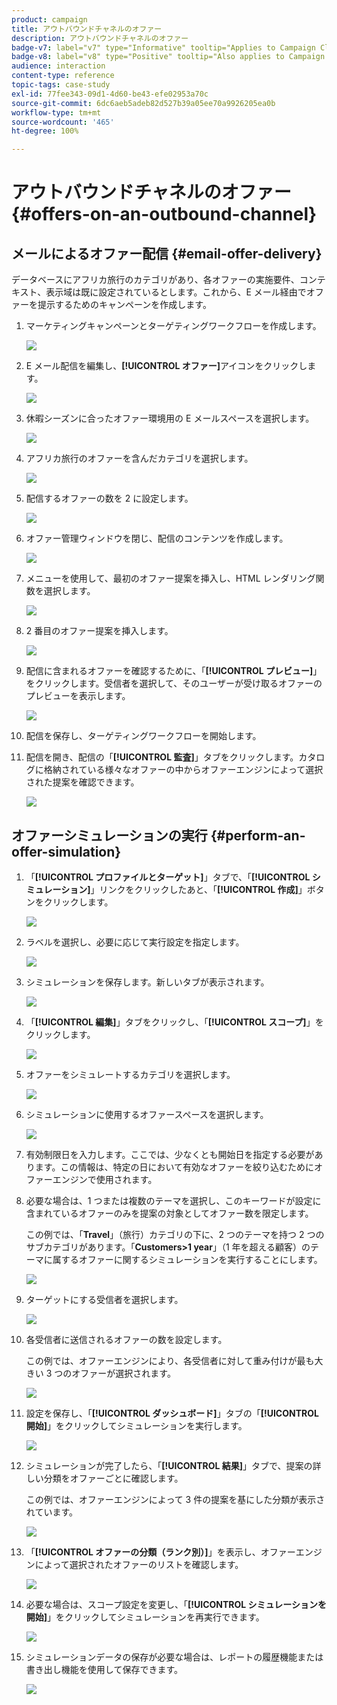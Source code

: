 ```yaml
---
product: campaign
title: アウトバウンドチャネルのオファー
description: アウトバウンドチャネルのオファー
badge-v7: label="v7" type="Informative" tooltip="Applies to Campaign Classic v7"
badge-v8: label="v8" type="Positive" tooltip="Also applies to Campaign v8"
audience: interaction
content-type: reference
topic-tags: case-study
exl-id: 77fee343-09d1-4d60-be43-efe02953a70c
source-git-commit: 6dc6aeb5adeb82d527b39a05ee70a9926205ea0b
workflow-type: tm+mt
source-wordcount: '465'
ht-degree: 100%

---
```


# アウトバウンドチャネルのオファー{#offers-on-an-outbound-channel}



## メールによるオファー配信 {#email-offer-delivery}

データベースにアフリカ旅行のカテゴリがあり、各オファーの実施要件、コンテキスト、表示域は既に設定されているとします。これから、E メール経由でオファーを提示するためのキャンペーンを作成します。

1. マーケティングキャンペーンとターゲティングワークフローを作成します。

   ![](assets/offer_delivery_example_001.png)

1. E メール配信を編集し、**[!UICONTROL オファー]**&#x200B;アイコンをクリックします。

   ![](assets/offer_delivery_example_002.png)

1. 休暇シーズンに合ったオファー環境用の E メールスペースを選択します。

   ![](assets/offer_delivery_example_003.png)

1. アフリカ旅行のオファーを含んだカテゴリを選択します。

   ![](assets/offer_delivery_example_004.png)

1. 配信するオファーの数を 2 に設定します。

   ![](assets/offer_delivery_example_005.png)

1. オファー管理ウィンドウを閉じ、配信のコンテンツを作成します。

   ![](assets/offer_delivery_example_006.png)

1. メニューを使用して、最初のオファー提案を挿入し、HTML レンダリング関数を選択します。

   ![](assets/offer_delivery_example_007.png)

1. 2 番目のオファー提案を挿入します。

   ![](assets/offer_delivery_example_008.png)

1. 配信に含まれるオファーを確認するために、「**[!UICONTROL プレビュー]**」をクリックします。受信者を選択して、そのユーザーが受け取るオファーのプレビューを表示します。

   ![](assets/offer_delivery_example_009.png)

1. 配信を保存し、ターゲティングワークフローを開始します。
1. 配信を開き、配信の「**[!UICONTROL 監査]**」タブをクリックします。カタログに格納されている様々なオファーの中からオファーエンジンによって選択された提案を確認できます。

   ![](assets/offer_delivery_example_010.png)

## オファーシミュレーションの実行 {#perform-an-offer-simulation}

1. 「**[!UICONTROL プロファイルとターゲット]**」タブで、「**[!UICONTROL シミュレーション]**」リンクをクリックしたあと、「**[!UICONTROL 作成]**」ボタンをクリックします。

   ![](assets/offer_simulation_001.png)

1. ラベルを選択し、必要に応じて実行設定を指定します。

   ![](assets/offer_simulation_example_002.png)

1. シミュレーションを保存します。新しいタブが表示されます。

   ![](assets/offer_simulation_example_003.png)

1. 「**[!UICONTROL 編集]**」タブをクリックし、「**[!UICONTROL スコープ]**」をクリックします。

   ![](assets/offer_simulation_example_004.png)

1. オファーをシミュレートするカテゴリを選択します。

   ![](assets/offer_simulation_example_005.png)

1. シミュレーションに使用するオファースペースを選択します。

   ![](assets/offer_simulation_example_006.png)

1. 有効制限日を入力します。ここでは、少なくとも開始日を指定する必要があります。この情報は、特定の日において有効なオファーを絞り込むためにオファーエンジンで使用されます。
1. 必要な場合は、1 つまたは複数のテーマを選択し、このキーワードが設定に含まれているオファーのみを提案の対象としてオファー数を限定します。

   この例では、「**Travel**」（旅行）カテゴリの下に、2 つのテーマを持つ 2 つのサブカテゴリがあります。「**Customers>1 year**」（1 年を超える顧客）のテーマに属するオファーに関するシミュレーションを実行することにします。

   ![](assets/offer_simulation_example_007.png)

1. ターゲットにする受信者を選択します。

   ![](assets/offer_simulation_example_008.png)

1. 各受信者に送信されるオファーの数を設定します。

   この例では、オファーエンジンにより、各受信者に対して重み付けが最も大きい 3 つのオファーが選択されます。

   ![](assets/offer_simulation_example_009.png)

1. 設定を保存し、「**[!UICONTROL ダッシュボード]**」タブの「**[!UICONTROL 開始]**」をクリックしてシミュレーションを実行します。

   ![](assets/offer_simulation_example_010.png)

1. シミュレーションが完了したら、「**[!UICONTROL 結果]**」タブで、提案の詳しい分類をオファーごとに確認します。

   この例では、オファーエンジンによって 3 件の提案を基にした分類が表示されています。

   ![](assets/offer_simulation_example_011.png)

1. 「**[!UICONTROL オファーの分類（ランク別）]**」を表示し、オファーエンジンによって選択されたオファーのリストを確認します。

   ![](assets/offer_simulation_example_012.png)

1. 必要な場合は、スコープ設定を変更し、「**[!UICONTROL シミュレーションを開始]**」をクリックしてシミュレーションを再実行できます。

   ![](assets/offer_simulation_example_010.png)

1. シミュレーションデータの保存が必要な場合は、レポートの履歴機能または書き出し機能を使用して保存できます。

   ![](assets/offer_simulation_example_013.png)
